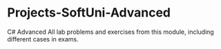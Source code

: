 # Projects-SoftUni-Advanced
C# Advanced All lab problems and exercises from this module, including different cases in exams.
